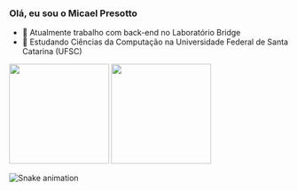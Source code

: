 ### Olá, eu sou o Micael Presotto

- 🔭 Atualmente trabalho com back-end no Laboratório Bridge
- 🌱 Estudando Ciências da Computação na Universidade Federal de Santa Catarina (UFSC)

<div>
  <img height='180em' src='https://github-readme-stats.vercel.app/api?username=MicaelPresotto&show_icons=true&theme=dracula'/>
  <img height='180em' src='https://github-readme-stats.vercel.app/api/top-langs/?username=MicaelPresotto&layout=compact&theme=dracula'/>
</div>


![Snake animation](https://github.com/MicaelPresotto/MicaelPresotto/blob/output/github-contribution-grid-snake.svg)

